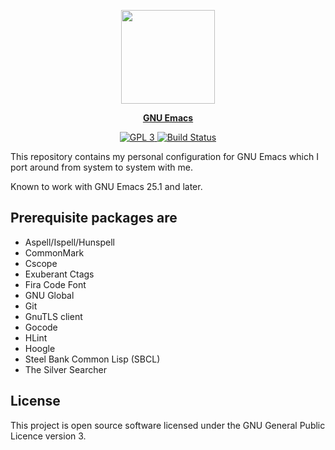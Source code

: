 <p align="center"><img src="https://www.gnu.org/software/emacs/images/emacs.png" width=150 height=150 alt=""/></p>
<p align="center"><a href="https://www.gnu.org/software/emacs/"><b>GNU Emacs</b></a></p>

<p align="center">
    <a href="https://www.gnu.org/licenses/gpl-3.0.txt">
        <img src="https://img.shields.io/badge/license-GPL_3-green.svg" alt="GPL 3">
    </a>
    <a href="https://travis-ci.com/sergeyklay/.emacs.d">
        <img src="https://travis-ci.com/sergeyklay/.emacs.d.svg" alt="Build Status">
    </a>
</p>

This repository contains my personal configuration for GNU Emacs which I port around from system to system with me.

Known to work with GNU Emacs 25.1 and later.

Prerequisite packages are
-------------------------

- Aspell/Ispell/Hunspell
- CommonMark
- Cscope
- Exuberant Ctags
- Fira Code Font
- GNU Global
- Git
- GnuTLS client
- Gocode
- HLint
- Hoogle
- Steel Bank Common Lisp (SBCL)
- The Silver Searcher

License
-------

This project is open source software licensed under the GNU General Public Licence version 3.
